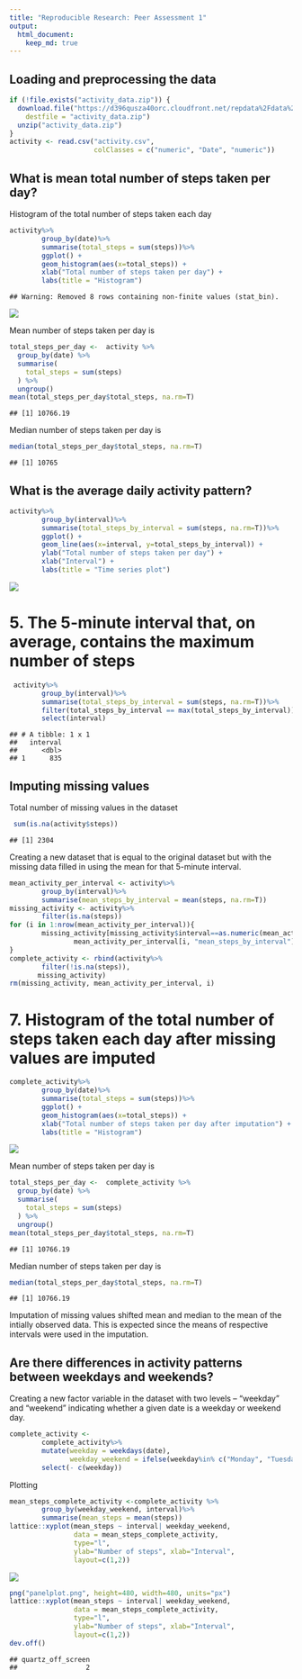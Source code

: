 ```yaml
---
title: "Reproducible Research: Peer Assessment 1"
output: 
  html_document:
    keep_md: true
---
```




## Loading and preprocessing the data


```r
if (!file.exists("activity_data.zip")) {
  download.file("https://d396qusza40orc.cloudfront.net/repdata%2Fdata%2Factivity.zip",
    destfile = "activity_data.zip")
  unzip("activity_data.zip")
}
activity <- read.csv("activity.csv",
                     colClasses = c("numeric", "Date", "numeric"))
```

## What is mean total number of steps taken per day?

Histogram of the total number of steps taken each day

```r
activity%>%
        group_by(date)%>%
        summarise(total_steps = sum(steps))%>%
        ggplot() +
        geom_histogram(aes(x=total_steps)) + 
        xlab("Total number of steps taken per day") + 
        labs(title = "Histogram")
```

```
## Warning: Removed 8 rows containing non-finite values (stat_bin).
```

![](PA1_template_files/figure-html/unnamed-chunk-1-1.png)<!-- -->

Mean number of steps taken per day is

```r
total_steps_per_day <-  activity %>%
  group_by(date) %>%
  summarise(
    total_steps = sum(steps)
  ) %>%
  ungroup()
mean(total_steps_per_day$total_steps, na.rm=T)
```

```
## [1] 10766.19
```


Median number of steps taken per day is

```r
median(total_steps_per_day$total_steps, na.rm=T)
```

```
## [1] 10765
```


## What is the average daily activity pattern?


```r
activity%>%
        group_by(interval)%>%
        summarise(total_steps_by_interval = sum(steps, na.rm=T))%>%
        ggplot() +
        geom_line(aes(x=interval, y=total_steps_by_interval)) + 
        ylab("Total number of steps taken per day") +
        xlab("Interval") +
        labs(title = "Time series plot")
```

![](PA1_template_files/figure-html/unnamed-chunk-4-1.png)<!-- -->

# 5. The 5-minute interval that, on average, contains the maximum number of steps

```r
 activity%>%
        group_by(interval)%>%
        summarise(total_steps_by_interval = sum(steps, na.rm=T))%>%
        filter(total_steps_by_interval == max(total_steps_by_interval))%>%
        select(interval)
```

```
## # A tibble: 1 x 1
##   interval
##      <dbl>
## 1      835
```

## Imputing missing values

Total number of missing values in the dataset

```r
 sum(is.na(activity$steps))
```

```
## [1] 2304
```

Creating a new dataset that is equal to the original dataset but with the missing data filled in using the mean for that 5-minute interval.

```r
mean_activity_per_interval <- activity%>%
        group_by(interval)%>%
        summarise(mean_steps_by_interval = mean(steps, na.rm=T))
missing_activity <- activity%>%
        filter(is.na(steps))
for (i in 1:nrow(mean_activity_per_interval)){
        missing_activity[missing_activity$interval==as.numeric(mean_activity_per_interval[i, "interval"]), "steps"] <- 
                mean_activity_per_interval[i, "mean_steps_by_interval"]
}
complete_activity <- rbind(activity%>%
        filter(!is.na(steps)),
       missing_activity)
rm(missing_activity, mean_activity_per_interval, i)
```
# 7. Histogram of the total number of steps taken each day after missing values are imputed


```r
complete_activity%>%
        group_by(date)%>%
        summarise(total_steps = sum(steps))%>%
        ggplot() +
        geom_histogram(aes(x=total_steps)) + 
        xlab("Total number of steps taken per day after imputation") + 
        labs(title = "Histogram")
```

![](PA1_template_files/figure-html/unnamed-chunk-8-1.png)<!-- -->

Mean number of steps taken per day is

```r
total_steps_per_day <-  complete_activity %>%
  group_by(date) %>%
  summarise(
    total_steps = sum(steps)
  ) %>%
  ungroup()
mean(total_steps_per_day$total_steps, na.rm=T)
```

```
## [1] 10766.19
```


Median number of steps taken per day is

```r
median(total_steps_per_day$total_steps, na.rm=T)
```

```
## [1] 10766.19
```
Imputation of missing values shifted mean and median to the mean of the intially observed data. This is expected since the means of respective intervals were used in the imputation. 


## Are there differences in activity patterns between weekdays and weekends?

Creating a new factor variable in the dataset with two levels – “weekday” and “weekend” indicating whether a given date is a weekday or weekend day.

```r
complete_activity <-  
        complete_activity%>%
        mutate(weekday = weekdays(date),
               weekday_weekend = ifelse(weekday%in% c("Monday", "Tuesday", "Wednesday","Thursday", "Friday"), "Weekday", "Weekend"))%>%
        select(- c(weekday))
```

Plotting

```r
mean_steps_complete_activity <-complete_activity %>%
        group_by(weekday_weekend, interval)%>%
        summarise(mean_steps = mean(steps))
lattice::xyplot(mean_steps ~ interval| weekday_weekend,
                data = mean_steps_complete_activity,
                type="l",
                ylab="Number of steps", xlab="Interval",
                layout=c(1,2))
```

![](PA1_template_files/figure-html/unnamed-chunk-12-1.png)<!-- -->

```r
png("panelplot.png", height=480, width=480, units="px")
lattice::xyplot(mean_steps ~ interval| weekday_weekend,
                data = mean_steps_complete_activity,
                type="l",
                ylab="Number of steps", xlab="Interval",
                layout=c(1,2))
dev.off()
```

```
## quartz_off_screen 
##                 2
```
